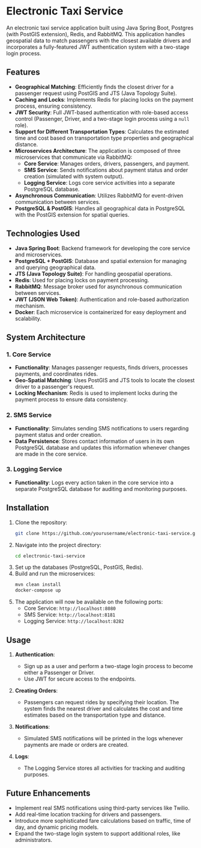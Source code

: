 # Electronic Taxi Service

An electronic taxi service application built using Java Spring Boot, Postgres (with PostGIS extension), Redis, and RabbitMQ. This application handles geospatial data to match passengers with the closest available drivers and incorporates a fully-featured JWT authentication system with a two-stage login process.

## Features

- **Geographical Matching**: Efficiently finds the closest driver for a passenger request using PostGIS and JTS (Java Topology Suite).
- **Caching and Locks**: Implements Redis for placing locks on the payment process, ensuring consistency.
- **JWT Security**: Full JWT-based authentication with role-based access control (Passenger, Driver, and a two-stage login process using a `null` role).
- **Support for Different Transportation Types**: Calculates the estimated time and cost based on transportation type properties and geographical distance.
- **Microservices Architecture**: The application is composed of three microservices that communicate via RabbitMQ:
  - **Core Service**: Manages orders, drivers, passengers, and payment.
  - **SMS Service**: Sends notifications about payment status and order creation (simulated with system output).
  - **Logging Service**: Logs core service activities into a separate PostgreSQL database.
- **Asynchronous Communication**: Utilizes RabbitMQ for event-driven communication between services.
- **PostgreSQL & PostGIS**: Handles all geographical data in PostgreSQL with the PostGIS extension for spatial queries.

## Technologies Used

- **Java Spring Boot**: Backend framework for developing the core service and microservices.
- **PostgreSQL + PostGIS**: Database and spatial extension for managing and querying geographical data.
- **JTS (Java Topology Suite)**: For handling geospatial operations.
- **Redis**: Used for placing locks on payment processing.
- **RabbitMQ**: Message broker used for asynchronous communication between services.
- **JWT (JSON Web Token)**: Authentication and role-based authorization mechanism.
- **Docker**: Each microservice is containerized for easy deployment and scalability.

## System Architecture

### 1. **Core Service** 
   - **Functionality**: Manages passenger requests, finds drivers, processes payments, and coordinates rides.
   - **Geo-Spatial Matching**: Uses PostGIS and JTS tools to locate the closest driver to a passenger's request.
   - **Locking Mechanism**: Redis is used to implement locks during the payment process to ensure data consistency.

### 2. **SMS Service**
   - **Functionality**: Simulates sending SMS notifications to users regarding payment status and order creation.
   - **Data Persistence**: Stores contact information of users in its own PostgreSQL database and updates this information whenever changes are made in the core service.

### 3. **Logging Service**
   - **Functionality**: Logs every action taken in the core service into a separate PostgreSQL database for auditing and monitoring purposes.

## Installation

1. Clone the repository:
   ```bash
   git clone https://github.com/yourusername/electronic-taxi-service.git
   ```
2. Navigate into the project directory:
   ```bash
   cd electronic-taxi-service
   ```
3. Set up the databases (PostgreSQL, PostGIS, Redis).
4. Build and run the microservices:
   ```bash
   mvn clean install
   docker-compose up
   ```
5. The application will now be available on the following ports:
   - Core Service: `http://localhost:8080`
   - SMS Service: `http://localhost:8181`
   - Logging Service: `http://localhost:8282`

## Usage

1. **Authentication**: 
   - Sign up as a user and perform a two-stage login process to become either a Passenger or Driver.
   - Use JWT for secure access to the endpoints.

2. **Creating Orders**: 
   - Passengers can request rides by specifying their location. The system finds the nearest driver and calculates the cost and time estimates based on the transportation type and distance.

3. **Notifications**: 
   - Simulated SMS notifications will be printed in the logs whenever payments are made or orders are created.

4. **Logs**: 
   - The Logging Service stores all activities for tracking and auditing purposes.

## Future Enhancements

- Implement real SMS notifications using third-party services like Twilio.
- Add real-time location tracking for drivers and passengers.
- Introduce more sophisticated fare calculations based on traffic, time of day, and dynamic pricing models.
- Expand the two-stage login system to support additional roles, like administrators.
